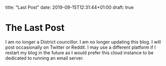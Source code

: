 title: "Last Post"
date: 2019-09-15T12:31:44+01:00
draft: true


# The Last Post

I am no longer a District councillor. I am no longer updating this blog. I will
post occasionally on Twitter or Reddit. I may use a different platform if I
restart my blog in the future as I would prefer this cloud instance to be dedicated to
running an email server.
